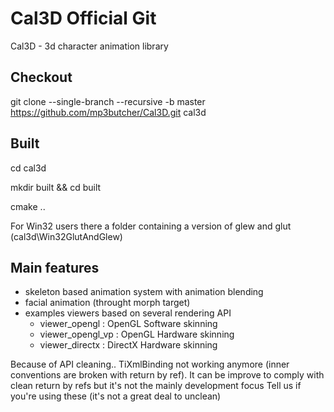 # Cal3D Official Git
Cal3D - 3d character animation library 

## Checkout
git clone --single-branch --recursive -b master https://github.com/mp3butcher/Cal3D.git cal3d

## Built
cd cal3d

mkdir built && cd built 

cmake ..
 

For Win32 users there a folder containing a version of glew and glut (cal3d\Win32GlutAndGlew)

## Main features
- skeleton based animation system with animation blending
- facial animation (throught morph target)
- examples viewers based on several rendering API 
  - viewer_opengl : OpenGL Software skinning
  - viewer_opengl_vp : OpenGL Hardware skinning
  - viewer_directx : DirectX Hardware skinning 
 
Because of API cleaning.. TiXmlBinding not working anymore (inner conventions are broken with return by ref).
It can be improve to comply with clean return by refs but it's not the mainly development focus
Tell us if you're using these (it's not a great deal to unclean)
